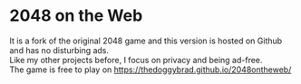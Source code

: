 # 2048 on the Web
It is a fork of the original 2048 game and this version is hosted on Github and has no disturbing ads.
<br>
Like my other projects before, I focus on privacy and being ad-free.
<br>
The game is free to play on https://thedoggybrad.github.io/2048ontheweb/
